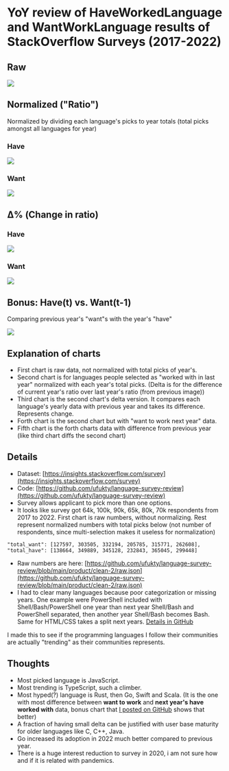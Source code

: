 # YoY review of HaveWorkedLanguage and WantWorkLanguage results of StackOverflow Surveys (2017-2022)

## Raw

![](visualize/raw/output.png)

## Normalized ("Ratio")

Normalized by dividing each language's picks to year totals (total picks amongst all languages for year)

### Have

![](visualize/normalized/output-have.png)

### Want

![](visualize/normalized/output-want.png)

## Δ% (Change in ratio)

### Have

![](visualize/delta/output-have.png)

### Want

![](visualize/delta/output-want.png)

## Bonus: Have(t) vs. Want(t-1)

Comparing previous year's "want"s with the year's "have"

![](visualize/want-vs-have/output.png)

## Explanation of charts

* First chart is raw data, not normalized with total picks of year's.
* Second chart is for languages people selected as "worked with in last year" normalized with each year's total picks. (Delta is for the difference of current year's ratio over last year's ratio (from previous image))
* Third chart is the second chart's delta version. It compares each language's yearly data with previous year and takes its difference. Represents change.
* Forth chart is the second chart but with "want to work next year" data.
* Fifth chart is the forth charts data with difference from previous year (like third chart diffs the second chart)

## Details

* Dataset: [https://insights.stackoverflow.com/survey](https://insights.stackoverflow.com/survey)
* Code: [https://github.com/ufukty/language-survey-review](https://github.com/ufukty/language-survey-review)
* Survey allows applicant to pick more than one options.
* It looks like survey got 64k, 100k, 90k, 65k, 80k, 70k respondents from 2017 to 2022. First chart is raw numbers, without normalizing. Rest represent normalized numbers with total picks below (not number of respondents, since multi-selection makes it useless for normalization)

```
"total_want": [127597, 303505, 332194, 205785, 315771, 262608],
"total_have": [138664, 349889, 345128, 232843, 365045, 299448]
```

* Raw numbers are here: [https://github.com/ufukty/language-survey-review/blob/main/product/clean-2/raw.json](https://github.com/ufukty/language-survey-review/blob/main/product/clean-2/raw.json)
* I had to clear many languages because poor categorization or missing years. One example were PowerShell included with Shell/Bash/PowerShell one year than next year Shell/Bash and PowerShell separated, then another year Shell/Bash becomes Bash. Same for HTML/CSS takes a split next years. [Details in GitHub](https://github.com/ufukty/language-survey-review/blob/main/DETAILS.md)

I made this to see if the programming languages I follow their communities are actually "trending" as their communities represents.

## Thoughts

* Most picked language is JavaScript.
* Most trending is TypeScript, such a climber.
* Most hyped(?) language is Rust, then Go, Swift and Scala. (It is the one with most difference between **want to work** and **next year's have worked with** data, bonus chart that [I posted on GitHub](https://github.com/ufukty/language-survey-review#bonus-havet-vs-wantt-1) shows that better)
* A fraction of having small delta can be justified with user base maturity for older languages like C, C++, Java.
* Go increased its adoption in 2022 much better compared to previous year.
* There is a huge interest reduction to survey in 2020, i am not sure how and if it is related with pandemics.

